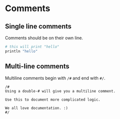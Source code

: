 # Comments

## Single line comments

Comments should be on their own line.

```ruby
# this will print "hello"
println "hello"
```

## Multi-line comments

Multiline comments begin with `/#` and end with `#/`.

```
/#
Using a double-# will give you a multiline comment.

Use this to document more complicated logic.

We all love documentation. :)
#/
```